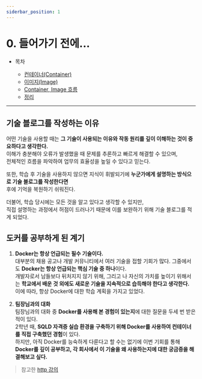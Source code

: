 ```yaml
---
siderbar_position: 1
---
```


# 0. 들어가기 전에...

-   목차

    -   [컨테이너(Container)](#컨테이너container)
    -   [이미지(Image)](#이미지image)
    -   [Container, Image 흐름](#container-와-image-흐름도)
    -   [정리](#정리)

---

## 기술 블로그를 작성하는 이유

어떤 기술을 사용할 때는 **그 기술이 사용되는 이유와 작동 원리를 깊이 이해하는 것이 중요하다고 생각한다.**  
이해가 충분해야 오류가 발생했을 때 문제를 추론하고 빠르게 해결할 수 있으며,  
전체적인 흐름을 파악하여 업무의 효율성을 높일 수 있다고 믿는다.

또한, 학습 후 기술을 사용하지 않으면 지식이 휘발되기에 **누군가에게 설명하는 방식으로 기술 블로그를 작성한다면**  
후에 기억을 복원하기 쉬워진다.

더불어, 학습 당시에는 모든 것을 알고 있다고 생각할 수 있지만,  
직접 설명하는 과정에서 허점이 드러나기 때문에 이를 보완하기 위해 기술 블로그를 적게 되었다.

## 도커를 공부하게 된 계기

1. **Docker는 항상 언급되는 필수 기술이다.**\
   대부분의 채용 공고나 개발 커뮤니티에서 여러 기술을 접할 기회가 많다. 그중에서도 **Docker는 항상 언급되는 핵심 기술 중 하나**이다.\
   개발자로서 남들보다 뒤처지지 않기 위해, 그리고 나 자신의 가치를 높이기 위해서는 **학교에서 배운 것 외에도 새로운 기술을 지속적으로 습득해야 한다고 생각한다.**\
   이에 따라, 항상 Docker에 대한 학습 계획을 가지고 있었다.

2. **팀장님과의 대화**\
   팀장님과의 대화 중 **Docker를 사용해 본 경험이 있는지**에 대한 질문을 두세 번 받은 적이 있다.\
   2학년 때, **SQLD 자격증 실습 환경을 구축하기 위해 Docker를 사용하여 컨테이너를 직접 구축했던 경험**이 있다.\
   하지만, 아직 Docker를 능숙하게 다룬다고 할 수는 없기에 이번 기회를 통해 **Docker를 깊이 공부하고, 각 회사에서 이 기술을 왜 사용하는지에 대한 궁금증을 해결해보고 싶다.**

> 참고한 [http 강의](https://inf.run/AMxiF)
